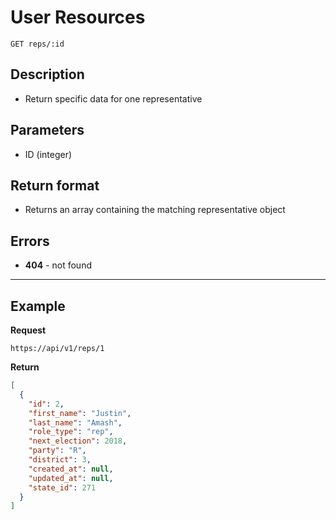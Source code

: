 # User Resources

    GET reps/:id

## Description
* Return specific data for one representative

## Parameters
* ID (integer)

## Return format
* Returns an array containing the matching representative object

## Errors
* **404** - not found

***

## Example
**Request**

    https://api/v1/reps/1

**Return**
``` json
[
  {
    "id": 2,
    "first_name": "Justin",
    "last_name": "Amash",
    "role_type": "rep",
    "next_election": 2018,
    "party": "R",
    "district": 3,
    "created_at": null,
    "updated_at": null,
    "state_id": 271
  }
]
```

